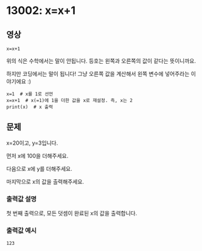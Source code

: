 # 13002: x=x+1

## 영상
```
x=x+1
```
위의 식은 수학에서는 말이 안됩니다. 등호는 왼쪽과 오른쪽의 값이 같다는 뜻이니까요.

하지만 코딩에서는 말이 됩니다! 그냥 오른쪽 값을 계산해서 왼쪽 변수에 넣어주라는 이야기에요 :)

```
x=1  # x를 1로 선언
x=x+1  # x(=1)에 1을 더한 값을 x로 재설정. 즉, x는 2
print(x)  # x 출력
```

## 문제
x=20이고, y=3입니다.

먼저 x에 100을 더해주세요.

다음으로 x에 y를 더해주세요.

마지막으로 x의 값을 출력해주세요.

### 출력값 설명
첫 번째 출력으로, 모든 덧셈이 완료된 x의 값을 출력합니다.

### 출력값 예시
```
123
```

